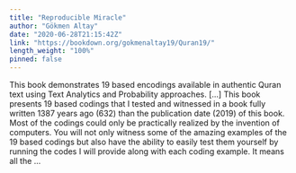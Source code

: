 ```yaml
---
title: "Reproducible Miracle"
author: "Gökmen Altay"
date: "2020-06-28T21:15:42Z"
link: "https://bookdown.org/gokmenaltay19/Quran19/"
length_weight: "100%"
pinned: false
---
```


This book demonstrates 19 based encodings available in authentic Quran text using Text Analytics and Probability approaches. [...] This book presents 19 based codings that I tested and witnessed in a book fully written 1387 years ago (632) than the publication date (2019) of this book. Most of the codings could only be practically realized by the invention of computers. You will not only witness some of the amazing examples of the 19 based codings but also have the ability to easily test them yourself by running the codes I will provide along with each coding example. It means all the ...
